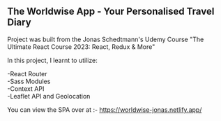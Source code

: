 ## The Worldwise App - Your Personalised Travel Diary

Project was built from the Jonas Schedtmann's Udemy Course "The Ultimate React Course 2023: React, Redux & More"

In this project, I learnt to utilize:

-React Router <br />
-Sass Modules <br />
-Context API <br />
-Leaflet API and Geolocation <br />

You can view the SPA over at :- https://worldwise-jonas.netlify.app/
